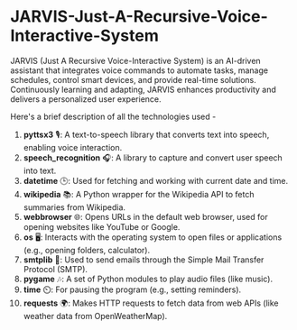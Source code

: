 # JARVIS-Just-A-Recursive-Voice-Interactive-System
JARVIS (Just A Recursive Voice-Interactive System) is an AI-driven assistant that integrates voice commands to automate tasks, manage schedules, control smart devices, and provide real-time solutions. Continuously learning and adapting, JARVIS enhances productivity and delivers a personalized user experience.

Here's a brief description of all the technologies used -

1. **pyttsx3** 🎙️: A text-to-speech library that converts text into speech, enabling voice interaction.
2. **speech_recognition** 🎧: A library to capture and convert user speech into text.
3. **datetime** 🕒: Used for fetching and working with current date and time.
4. **wikipedia** 📚: A Python wrapper for the Wikipedia API to fetch summaries from Wikipedia.
5. **webbrowser** 🌐: Opens URLs in the default web browser, used for opening websites like YouTube or Google.
6. **os** 🖥️: Interacts with the operating system to open files or applications (e.g., opening folders, calculator).
7. **smtplib** 📧: Used to send emails through the Simple Mail Transfer Protocol (SMTP).
8. **pygame** 🎶: A set of Python modules to play audio files (like music).
9. **time** ⏲️: For pausing the program (e.g., setting reminders).
10. **requests** 🌍: Makes HTTP requests to fetch data from web APIs (like weather data from OpenWeatherMap).

